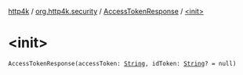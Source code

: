 [http4k](../../index.md) / [org.http4k.security](../index.md) / [AccessTokenResponse](index.md) / [&lt;init&gt;](./-init-.md)

# &lt;init&gt;

`AccessTokenResponse(accessToken: `[`String`](https://kotlinlang.org/api/latest/jvm/stdlib/kotlin/-string/index.html)`, idToken: `[`String`](https://kotlinlang.org/api/latest/jvm/stdlib/kotlin/-string/index.html)`? = null)`